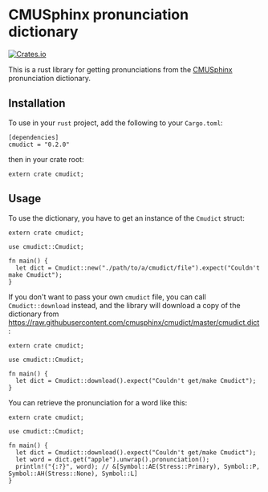 # CMUSphinx pronunciation dictionary

[![Crates.io](https://img.shields.io/crates/v/cmudict.svg)](https://crates.io/crates/cmudict)

This is a rust library for getting pronunciations from the [CMUSphinx][1]
pronunciation dictionary.

## Installation

To use in your `rust` project, add the following to your `Cargo.toml`:

```toml,ignore
[dependencies]
cmudict = "0.2.0"
```

then in your crate root:

```rust,ignore
extern crate cmudict;
```

## Usage

To use the dictionary, you have to get an instance of the `Cmudict`
struct:

```rust,ignore
extern crate cmudict;

use cmudict::Cmudict;

fn main() {
  let dict = Cmudict::new("./path/to/a/cmudict/file").expect("Couldn't make Cmudict");
}
```

If you don't want to pass your own `cmudict` file, you can call
`Cmudict::download` instead, and the library will download a copy of the
dictionary from https://raw.githubusercontent.com/cmusphinx/cmudict/master/cmudict.dict :

```rust,ignore
extern crate cmudict;

use cmudict::Cmudict;

fn main() {
  let dict = Cmudict::download().expect("Couldn't get/make Cmudict");
}
```

You can retrieve the pronunciation for a word like this:

```rust,ignore
extern crate cmudict;

use cmudict::Cmudict;

fn main() {
  let dict = Cmudict::download().expect("Couldn't get/make Cmudict");
  let word = dict.get("apple").unwrap().pronunciation();
  println!("{:?}", word); // &[Symbol::AE(Stress::Primary), Symbol::P, Symbol::AH(Stress::None), Symbol::L]
}
```

[1]: https://github.com/cmusphinx/cmudict
